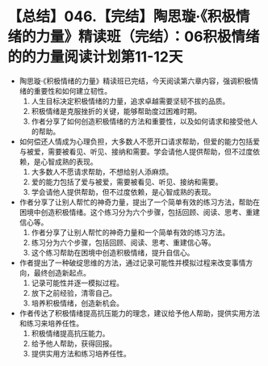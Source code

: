 # 【总结】046.【完结】陶思璇·《积极情绪的力量》精读班（完结）：06积极情绪的的力量阅读计划第11-12天

-   陶思璇·《积极情绪的力量》精读班已完结，今天阅读第六章内容，强调积极情绪的重要性和如何建立韧性。
    1.  人生目标决定积极情绪的力量，追求卓越需要坚韧不拔的品质。
    2.  积极情绪是克服挫折的关键，能够帮助度过困难时期。
    3.  作者分享了如何创造积极情绪的方法和重要性，以及如何请求和接受他人的帮助。
-   如何偿还人情成为心理负担，大多数人不愿开口请求帮助，但爱的能力包括爱与被爱，需要被看见、听见、接纳和需要。学会请他人提供帮助，但不过度依赖，是心智成熟的表现。
    1.  大多数人不愿请求帮助，不想给别人添麻烦。
    2.  爱的能力包括了爱与被爱，需要被看见、听见、接纳和需要。
    3.  学会请他人提供帮助，但不过度依赖，是心智成熟的表现。
-   作者分享了让别人帮忙的神奇力量，提出了一个简单有效的练习方法，帮助在困境中创造积极情绪。这个练习分为六个步骤，包括回顾、阅读、思考、重建信心等。
    1.  作者分享了让别人帮忙的神奇力量和一个简单有效的练习方法。
    2.  练习分为六个步骤，包括回顾、阅读、思考、重建信心等。
    3.  这个练习帮助在困境中创造积极情绪，提升自信心。
-   作者提出了一种破绽思维的方法，通过记录可能性并模拟过程来改变事情方向，最终创造新起点。
    1.  记录可能性并逐一模拟过程。
    2.  放下之前经验，清零自己。
    3.  培养积极情绪，创造新机会。
-   作者传达了积极情绪提高抗压能力的理念，建议给予他人帮助，提供实用方法和练习来培养任性。
    1.  积极情绪提高抗压能力。
    2.  给予他人帮助，获得回报。
    3.  提供实用方法和练习培养任性。